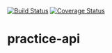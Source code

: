 [![Build Status](https://travis-ci.com/Akinpelumi/practice-api.svg?branch=master)](https://travis-ci.com/Akinpelumi/practice-api)
[![Coverage Status](https://coveralls.io/repos/github/Akinpelumi/practice-api/badge.svg?branch=master)](https://coveralls.io/github/Akinpelumi/practice-api?branch=master)

# practice-api
